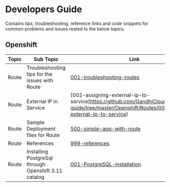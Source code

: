 # Developers Guide

Contains tips, troubleshooting, reference links and code snippets for common problems and issues reated to the below topics.


## Openshift

| Topic                 | Sub Topic                     |Link                       | Remarks| 
| -------------         | -------------                 |-------------              |------------- |
| Route                  | Troubleshooting tips for the issues with Route |                             [001-troubleshooting-routes](https://github.com/GandhiCloud/developers-guide/tree/master/Openshift/Routes/001-troubleshooting-routes)   |
| Route                  | External IP in Service |                             [002-assigning-external-ip-to-service]https://github.com/GandhiCloud/developers-guide/tree/master/Openshift/Routes/002-assigning-external-ip-to-service)   |
| Route                  | Sample Deployment files for Route |                             [500-simple-app-with-route](https://github.com/GandhiCloud/developers-guide/tree/master/Openshift/Routes/500-simple-app-with-route)   |
| Route                  | References|                                                      [999-references](https://github.com/GandhiCloud/developers-guide/tree/master/Openshift/Routes/999-references)   |
| Route                  | Installing PostgreSql through Openshift 3.11 catalog |                             [001-PostgreSQL-installation](https://github.com/GandhiCloud/developers-guide/tree/master/Openshift/General/001-PostgreSQL-installation)   |

